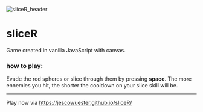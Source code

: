 ![sliceR_header](https://i.imgur.com/qIjncXO.png)

# sliceR
Game created in vanilla JavaScript with canvas. 
### how to play: 
Evade the red spheres or slice through them by pressing **space**. The more ennemies you hit, the shorter the cooldown on your slice skill will be.

---

Play now via https://jescowuester.github.io/sliceR/
